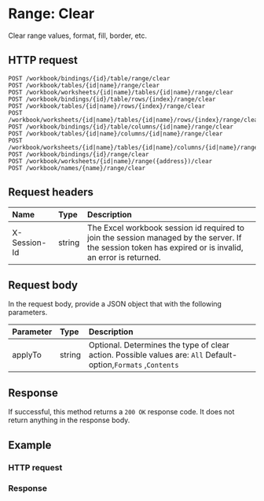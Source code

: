 # Range: Clear

Clear range values, format, fill, border, etc.
## HTTP request
```http
POST /workbook/bindings/{id}/table/range/clear
POST /workbook/tables/{id|name}/range/clear
POST /workbook/worksheets/{id|name}/tables/{id|name}/range/clear
POST /workbook/bindings/{id}/table/rows/{index}/range/clear
POST /workbook/tables/{id|name}/rows/{index}/range/clear
POST /workbook/worksheets/{id|name}/tables/{id|name}/rows/{index}/range/clear
POST /workbook/bindings/{id}/table/columns/{id|name}/range/clear
POST /workbook/tables/{id|name}/columns/{id|name}/range/clear
POST /workbook/worksheets/{id|name}/tables/{id|name}/columns/{id|name}/range/clear
POST /workbook/bindings/{id}/range/clear
POST /workbook/worksheets/{id|name}/range({address})/clear
POST /workbook/names/{name}/range/clear
```
## Request headers
| Name       | Type | Description|
|:-----------|:------|:----------|
| X-Session-Id   | string  | The Excel workbook session id required to join the session managed by the server. If the session token has expired or is invalid, an error is returned.|

## Request body
In the request body, provide a JSON object that with the following parameters.

| Parameter	   | Type	|Description|
|:---------------|:--------|:-----------|
|applyTo|string|Optional. Determines the type of clear action. Possible values are: `All` Default-option,`Formats` ,`Contents` |

## Response
If successful, this method returns a `200 OK` response code. It does not return anything in the response body.
## Example
### HTTP request
### Response
